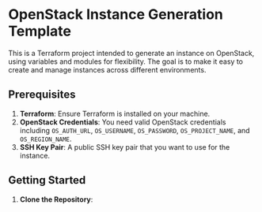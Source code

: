 # OpenStack Instance Generation Template

This is a Terraform project intended to generate an instance on OpenStack, using variables and modules for flexibility. The goal is to make it easy to create and manage instances across different environments.

## Prerequisites

1. **Terraform**: Ensure Terraform is installed on your machine.
2. **OpenStack Credentials**: You need valid OpenStack credentials including `OS_AUTH_URL`, `OS_USERNAME`, `OS_PASSWORD`, `OS_PROJECT_NAME`, and `OS_REGION_NAME`.
3. **SSH Key Pair**: A public SSH key pair that you want to use for the instance.

## Getting Started

1. **Clone the Repository**:
   